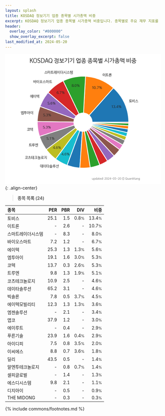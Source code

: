 ```yaml
---
layout: splash
title: KOSDAQ 정보기기 업종 종목별 시가총액 비중
excerpt: KOSDAQ 정보기기 업종 종목별 시가총액 비중입니다. 종목별로 주요 재무 지표를 함께 표시합니다.
header:
  overlay_color: "#800000"
  show_overlay_excerpt: false
last_modified_at: 2024-05-20
---
```



![KOSDAQ 정보기기 업종 종목별 시가총액 비중](/stats/sector/images/kosdaq_업종_정보기기_종목.png){: .align-center}


> **종목 목록 (24)**<a id="list"></a>

| **종목** | **PER** | **PBR** | **DIV** | **비중** |
| :------- | ------: | ------: | ------: | -------: |
| 토비스 | 25.1 | 1.5 | 0.8<small>%</small> | 13.4<small>%</small> |
| 이트론 | - | 2.6 | - | 10.7<small>%</small> |
| 스마트레이더시스템 | - | 8.3 | - | 8.0<small>%</small> |
| 바이오스마트 | 7.2 | 1.2 | - | 6.7<small>%</small> |
| 에이텍 | 25.3 | 1.3 | 1.3<small>%</small> | 5.6<small>%</small> |
| 엠투아이 | 19.1 | 1.6 | 3.0<small>%</small> | 5.3<small>%</small> |
| 코텍 | 13.7 | 0.3 | 2.6<small>%</small> | 5.3<small>%</small> |
| 트루엔 | 9.8 | 1.3 | 1.9<small>%</small> | 5.1<small>%</small> |
| 코츠테크놀로지 | 10.9 | 2.5 | - | 4.6<small>%</small> |
| 데이타솔루션 | 65.2 | 3.1 | - | 4.6<small>%</small> |
| 빅솔론 | 7.8 | 0.5 | 3.7<small>%</small> | 4.5<small>%</small> |
| 에이텍모빌리티 | 12.3 | 1.3 | 1.3<small>%</small> | 3.6<small>%</small> |
| 엠젠솔루션 | - | 2.1 | - | 3.4<small>%</small> |
| 앱코 | 37.9 | 1.2 | - | 3.0<small>%</small> |
| 에이루트 | - | 0.4 | - | 2.9<small>%</small> |
| 푸른기술 | 23.9 | 1.6 | 0.4<small>%</small> | 2.9<small>%</small> |
| 아이디피 | 7.5 | 0.8 | 3.5<small>%</small> | 2.0<small>%</small> |
| 이씨에스 | 8.8 | 0.7 | 3.6<small>%</small> | 1.8<small>%</small> |
| 딜리 | 43.5 | 0.5 | - | 1.4<small>%</small> |
| 알엔투테크놀로지 | - | 0.8 | 0.7<small>%</small> | 1.4<small>%</small> |
| 셀피글로벌 | - | 1.4 | - | 1.3<small>%</small> |
| 에스디시스템 | 9.8 | 2.1 | - | 1.1<small>%</small> |
| 디지아이 | - | 0.5 | - | 0.9<small>%</small> |
| THE MIDONG | - | 0.3 | - | 0.3<small>%</small> |

{% include commons/footnotes.md %}